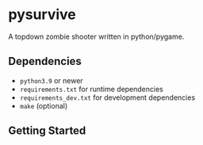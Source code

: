 # pysurvive

A topdown zombie shooter written in python/pygame.

## Dependencies

- `python3.9` or newer
- `requirements.txt` for runtime dependencies
- `requirements_dev.txt` for development dependencies
- `make` (optional)

## Getting Started
